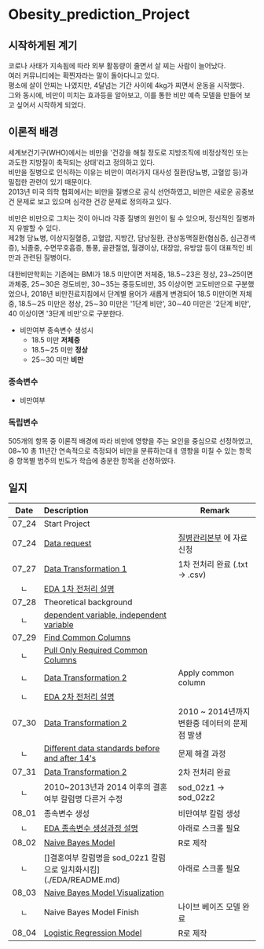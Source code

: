 # Obesity_prediction_Project

## 시작하게된 계기
코로나 사태가 지속됨에 따라 외부 활동량이 줄면서 살 찌는 사람이 늘어났다.<br>
여러 커뮤니티에는 확찐자라는 말이 돌아다니고 있다.<br>
평소에 살이 안찌는 나였지만, 4달넘는 기간 사이에 4kg가 찌면서 운동을 시작했다.<br>
그와 동시에, 비만이 미치는 효과등을 알아보고, 이를 통한 비만 예측 모델을 만들어 보고 싶어서 시작하게 되었다.

## 이론적 배경
세계보건기구(WHO)에서는 비만을 '건강을 해칠 정도로 지방조직에 비정상적인 또는 과도한 지방질이 축적되는 상태'라고 정의하고 있다. <br>
비만을 질병으로 인식하는 이유는 비만이 여러가지 대사성 질환(당뇨병, 고혈압 등)과 밀접한 관련이 있기 때문이다.<br>
2013년 미국 의학 협회에서는 비만을 질병으로 공식 선언하였고, 비만은 새로운 공중보건 문제로 보고 있으며 심각한 건강 문제로 정의하고 있다.<br>


비만은 비만으로 그치는 것이 아니라 각종 질병의 원인이 될 수 있으며, 정신적인 질병까지 유발할 수 있다.<br>
제2형 당뇨병, 이상지질혈증, 고혈압, 지방간, 담낭질환, 관상동맥질환(협심증, 심근경색증), 뇌졸중, 수면무호흡증, 통풍, 골관절염, 월경이상, 대장암, 유방암 등이 대표적인 비만과 관련된 질병이다.

대한비만학회는 기존에는 BMI가 18.5 미만이면 저체중, 18.5∼23은 정상, 23~25이면 과체중, 25∼30은 경도비만, 30∼35는 중등도비만, 35 이상이면 고도비만으로 구분했었으나, 2018년 비만진료지침에서 단계별 용어가 새롭게 변경되어 18.5 미만이면 저체중, 18.5∼25 미만은 정상, 25∼30 미만은 '1단계 비만', 30∼40 미만은 '2단계 비만', 40 이상이면 '3단계 비만'으로 구분한다.
- 비만여부 종속변수 생성시
  - 18.5 미만 **저체중**
  - 18.5∼25 미만 **정상**
  - 25∼30 미만 **비만**

### 종속변수
- 비만여부
### 독립변수
505개의 항목 중 이론적 배경에 따라 비만에 영향을 주는 요인을 중심으로 선정하였고, 08~10 총 11년간 연속적으로 측정되어 비만을 분류하는대ㅔ 영향을 미칠 수 있는 항목 중 항목별 범주의 빈도가 학습에 충분한 항목을 선정하였다.

## 일지
|Date|Description|Remark|
|:---:|:---|---|
|07_24|Start Project||
|07_24|[Data request](./Progress_img/README.md)|[질병관리본부](https://chs.cdc.go.kr/chs/rdr/rdrInfoProcessMain.do) 에 자료신청|
|07_27|[Data Transformation 1](./EDA/1차_전처리)|1차 전처리 완료 (.txt -> .csv)|
|ㄴ|[EDA 1차 전처리 설명](./EDA)||
|07_28|Theoretical background||
|ㄴ|[dependent variable, independent variable](./EDA/README.md)||
|07_29|[Find Common Columns](./data/원시자료_이용지침서)||
|ㄴ|[Pull Only Required Common Columns](./data/README.md)||
|ㄴ|[Data Transformation 2](./EDA/2차_전처리)|Apply common column |
|ㄴ|[EDA 2차 전처리 설명](./EDA)||
|07_30|[Data Transformation 2](./EDA/2차_전처리)|2010 ~ 2014년까지 변환중 데이터의 문제점 발생|
|ㄴ|[Different data standards before and after 14's](https://github.com/cpprhtn/Obesity_prediction_Project/tree/master/data/Different_data%20_standards)|문제 해결 과정|
|07_31|[Data Transformation 2](./EDA/2차_전처리)|2차 전처리 완료|
|ㄴ|2010~2013년과 2014 이후의 결혼여부 칼럼명 다른거 수정|sod_02z1 -> sod_02z2|
|08_01|종속변수 생성|비만여부 칼럼 생성|
|ㄴ|[EDA 종속변수 생성과정 설명](./EDA)|아래로 스크롤 필요|
|08_02|[Naive Bayes Model](./Predict_Model)|R로 제작|
|ㄴ|[]결혼여부 칼럼명을 sod_02z1 칼럼으로 일치화시킴](./EDA/README.md)|아래로 스크롤 필요|
|08_03|[Naive Bayes Model Visualization](./Predict_Model)||
|ㄴ|Naive Bayes Model Finish|나이브 베이즈 모델 완료|
|08_04|[Logistic Regression Model](./Predict_Model)|R로 제작|
